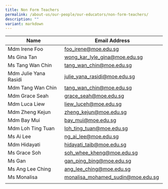 ```yaml
---
title: Non Form Teachers
permalink: /about-us/our-people/our-educators/non-form-teachers/
description: ""
variant: markdown
---
```

| Name |  Email Address |
|---|---|
| Mdm Irene Foo | foo_irene@moe.edu.sg  |  
| Ms Gina Tan | wong_kar_lyle_gina@moe.edu.sg  |  
| Ms Tang Wan Chin | tang_wan_chin@moe.edu.sg  |  
| Mdm Julie Yana Rasidi | julie_yana_rasidi@moe.edu.sg |  
| Mdm Tang Wan Chin | tang_wan_chin@moe.edu.sg  |  
| Mdm Grace Seah | grace_seah@moe.edu.sg  |  
| Mdm Luca Liew  | liew_luceh@moe.edu.sg  |  
| Mdm Zheng Kejun | zheng_kejun@moe.edu.sg  |  
| Mdm Bay Mui | bay_mui@moe.edu.sg  |  
| Mdm Loh Ting Tuan | loh_ting_tuan@moe.edu.sg |  
| Ms Ai Lee | ng_ai_lee@moe.edu.sg |  
| Mdm Hidayati  | hidayati_taib@moe.edu.sg  |  
| Ms Grace Soh | soh_whee_kheng@moe.edu.sg  |  
| Ms Gan | gan_ping_bing@moe.edu.sg  |  
| Ms Ang Lee Ching | ang_lee_ching@moe.edu.sg  |   
| Ms Monalisa | monalisa_mohamed_sudin@moe.edu.sg  |  
| | |